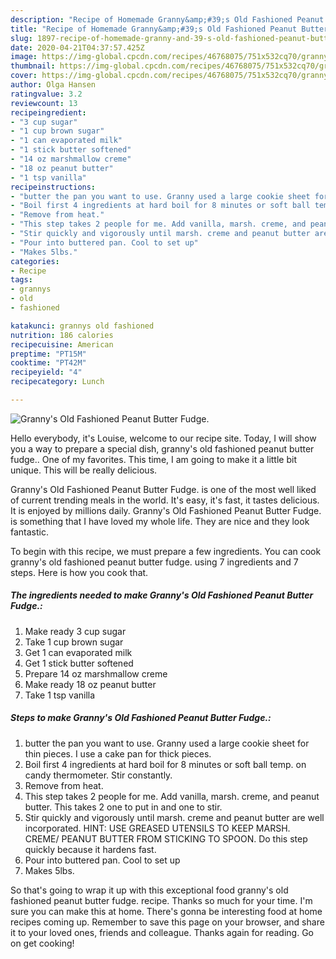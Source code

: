 ```yaml
---
description: "Recipe of Homemade Granny&amp;#39;s Old Fashioned Peanut Butter Fudge."
title: "Recipe of Homemade Granny&amp;#39;s Old Fashioned Peanut Butter Fudge."
slug: 1897-recipe-of-homemade-granny-and-39-s-old-fashioned-peanut-butter-fudge
date: 2020-04-21T04:37:57.425Z
image: https://img-global.cpcdn.com/recipes/46768075/751x532cq70/grannys-old-fashioned-peanut-butter-fudge-recipe-main-photo.jpg
thumbnail: https://img-global.cpcdn.com/recipes/46768075/751x532cq70/grannys-old-fashioned-peanut-butter-fudge-recipe-main-photo.jpg
cover: https://img-global.cpcdn.com/recipes/46768075/751x532cq70/grannys-old-fashioned-peanut-butter-fudge-recipe-main-photo.jpg
author: Olga Hansen
ratingvalue: 3.2
reviewcount: 13
recipeingredient:
- "3 cup sugar"
- "1 cup brown sugar"
- "1 can evaporated milk"
- "1 stick butter softened"
- "14 oz marshmallow creme"
- "18 oz peanut butter"
- "1 tsp vanilla"
recipeinstructions:
- "butter the pan you want to use. Granny used a large cookie sheet for thin pieces. I use a cake pan for thick pieces."
- "Boil first 4 ingredients at hard boil for 8 minutes or soft ball temp. on candy thermometer. Stir constantly."
- "Remove from heat."
- "This step takes 2 people for me. Add vanilla, marsh. creme, and peanut butter. This takes 2 one to put in and one to stir."
- "Stir quickly and vigorously until marsh. creme and peanut butter are well incorporated. HINT: USE GREASED UTENSILS TO KEEP MARSH. CREME/ PEANUT BUTTER FROM STICKING TO SPOON. Do this step quickly because it hardens fast."
- "Pour into buttered pan. Cool to set up"
- "Makes 5lbs."
categories:
- Recipe
tags:
- grannys
- old
- fashioned

katakunci: grannys old fashioned 
nutrition: 186 calories
recipecuisine: American
preptime: "PT15M"
cooktime: "PT42M"
recipeyield: "4"
recipecategory: Lunch

---
```



![Granny&#39;s Old Fashioned Peanut Butter Fudge.](https://img-global.cpcdn.com/recipes/46768075/751x532cq70/grannys-old-fashioned-peanut-butter-fudge-recipe-main-photo.jpg)

Hello everybody, it's Louise, welcome to our recipe site. Today, I will show you a way to prepare a special dish, granny&#39;s old fashioned peanut butter fudge.. One of my favorites. This time, I am going to make it a little bit unique. This will be really delicious.

Granny&#39;s Old Fashioned Peanut Butter Fudge. is one of the most well liked of current trending meals in the world. It's easy, it's fast, it tastes delicious. It is enjoyed by millions daily. Granny&#39;s Old Fashioned Peanut Butter Fudge. is something that I have loved my whole life. They are nice and they look fantastic.




To begin with this recipe, we must prepare a few ingredients. You can cook granny&#39;s old fashioned peanut butter fudge. using 7 ingredients and 7 steps. Here is how you cook that.

<!--inarticleads1-->

##### The ingredients needed to make Granny&#39;s Old Fashioned Peanut Butter Fudge.:

1. Make ready 3 cup sugar
1. Take 1 cup brown sugar
1. Get 1 can evaporated milk
1. Get 1 stick butter softened
1. Prepare 14 oz marshmallow creme
1. Make ready 18 oz peanut butter
1. Take 1 tsp vanilla




<!--inarticleads2-->

##### Steps to make Granny&#39;s Old Fashioned Peanut Butter Fudge.:

1. butter the pan you want to use. Granny used a large cookie sheet for thin pieces. I use a cake pan for thick pieces.
1. Boil first 4 ingredients at hard boil for 8 minutes or soft ball temp. on candy thermometer. Stir constantly.
1. Remove from heat.
1. This step takes 2 people for me. Add vanilla, marsh. creme, and peanut butter. This takes 2 one to put in and one to stir.
1. Stir quickly and vigorously until marsh. creme and peanut butter are well incorporated. HINT: USE GREASED UTENSILS TO KEEP MARSH. CREME/ PEANUT BUTTER FROM STICKING TO SPOON. Do this step quickly because it hardens fast.
1. Pour into buttered pan. Cool to set up
1. Makes 5lbs.




So that's going to wrap it up with this exceptional food granny&#39;s old fashioned peanut butter fudge. recipe. Thanks so much for your time. I'm sure you can make this at home. There's gonna be interesting food at home recipes coming up. Remember to save this page on your browser, and share it to your loved ones, friends and colleague. Thanks again for reading. Go on get cooking!
